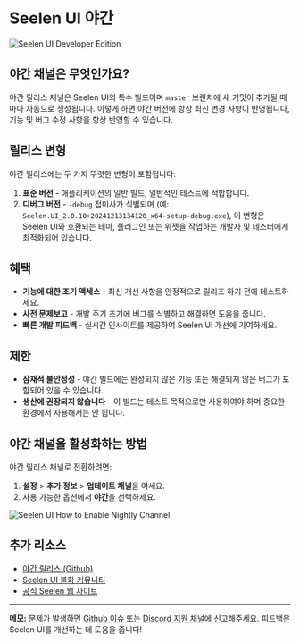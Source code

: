 # Seelen UI 야간

![Seelen UI Developer Edition](https://github.com/user-attachments/assets/76634b49-7b09-4ef2-9643-e93542309f5d)

## 야간 채널은 무엇인가요?

야간 릴리스 채널은 Seelen UI의 특수 빌드이며 `master` 브랜치에 새 커밋이 추가될 때마다 자동으로 생성됩니다.
이렇게 하면 야간 버전에 항상 최신 변경 사항이 반영됩니다, 기능 및 버그 수정 사항을 항상 반영할 수 있습니다.

## 릴리스 변형

야간 릴리스에는 두 가지 뚜렷한 변형이 포함됩니다:

1. **표준 버전** - 애플리케이션의 일반 빌드, 일반적인 테스트에 적합합니다.
2. **디버그 버전** - `-debug` 접미사가 식별되며 (예: `Seelen.UI_2.0.10+20241213134120_x64-setup-debug.exe`),
  이 변형은 Seelen UI와 호환되는 테마, 플러그인 또는 위젯을 작업하는 개발자 및 테스터에게 최적화되어 있습니다.

## 혜택

- **기능에 대한 조기 액세스** - 최신 개선 사항을 안정적으로 릴리즈 하기 전에 테스트하세요.
- **사전 문제보고** - 개발 주기 초기에 버그를 식별하고 해결하면 도움을 줍니다.
- **빠른 개발 피드백** - 실시간 인사이트를 제공하여 Seelen UI 개선에 기여하세요.

## 제한

- **잠재적 불안정성** - 야간 빌드에는 완성되지 않은 기능 또는 해결되지 않은 버그가 포함되어 있을 수 있습니다.
- **생산에 권장되지 않습니다** - 이 빌드는 테스트 목적으로만 사용하여야 하며 중요한 환경에서 사용해서는 안 됩니다.

## 야간 채널을 활성화하는 방법

야간 릴리스 채널로 전환하려면:

1. **설정** > **추가 정보** > **업데이트 채널**을 여세요.
2. 사용 가능한 옵션에서 **야간**을 선택하세요.

![Seelen UI How to Enable Nightly Channel](https://github.com/user-attachments/assets/ae88aeac-98cc-4424-a9e7-fb59740b694e)

## 추가 리소스

- [야간 릴리스 (Github)](https://github.com/eythaann/Seelen-UI/releases/tag/nightly)
- [Seelen UI 불화 커뮤니티](https://discord.gg/ABfASx5ZAJ)
- [공식 Seelen 웹 사이트](https://seelen.io)

---

**메모:** 문제가 발생하면 [Github 이슈](https://github.com/eythaann/Seelen-UI/issues) 또는
[Discord 지원 채널](https://discord.gg/ABfASx5ZAJ)에 신고해주세요. 피드백은 Seelen UI를 개선하는 데 도움을 줍니다!

